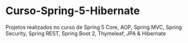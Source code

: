 # Curso-Spring-5-Hibernate
Projetos realizados no curso de Spring 5 Core, AOP, Spring MVC, Spring Security, Spring REST, Spring Boot 2, Thymeleaf, JPA &amp; Hibernate
